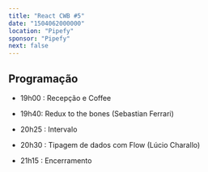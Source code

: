 ```yaml
---
title: "React CWB #5"
date: "1504062000000"
location: "Pipefy"
sponsor: "Pipefy"
next: false
---
```


## Programação

- 19h00 : Recepção e Coffee

- 19h40: Redux to the bones (Sebastian Ferrari)

- 20h25 : Intervalo

- 20h30 : Tipagem de dados com Flow (Lúcio Charallo)

- 21h15 : Encerramento
